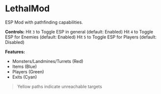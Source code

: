 # LethalMod

ESP Mod with pathfinding capabilities.

**Controls:**
Hit `3` to Toggle ESP in general (default: Enabled)
Hit `4` to Toggle ESP for Enemies (default: Enabled)
Hit `5` to Toggle ESP for Players (default: Disabled)

**Features:**

- Monsters/Landmines/Turrets (Red)
- Items (Blue)
- Players (Green)
- Exits (Cyan)

> Yellow paths indicate unreachable targets
